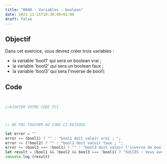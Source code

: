 ```yaml
---
title: "0040 - Variables - boolean"
date: 2021-11-15T10:38:09+01:00
draft: false
---
```


## Objectif

Dans cet exercice, vous devrez créer trois variables :

- la variable 'bool1' qui sera un boolean vrai ;
- la variable 'bool2' qui sera un boolean faux ;
- la variable 'bool3' qui sera l'inverse de bool1;

## Code

```javascript


//AJOUTER VOTRE CODE ICI



// NE PAS TOUCHER AU CODE CI-DESSOUS

let error = ""
error += (bool1) ? "" : "bool1 doit valoir vrai ; ";
error += (!bool2) ? "" : "bool2 doit valoir faux ; ";
error += (bool3 === !bool1) ? "" : "bool3 doit valoir l'inverse de bool1";
let result = (bool1 && !bool2 && bool3 === !bool1) ? "SUCCES : Vous avez réussi l'exercice ! Bravo." : `ERROR : ${error}`; 
console.log (result)


```
